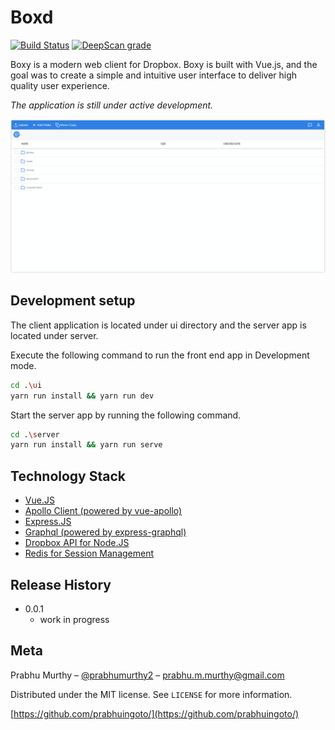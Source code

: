 # Boxd

<!-- [![NPM Version][npm-image]][npm-url]-->
<!-- [![Downloads Stats][npm-downloads]][npm-url] -->
[![Build Status](https://dev.azure.com/prabhummurthy/boxd/_apis/build/status/prabhuignoto.boxd?branchName=master)](https://dev.azure.com/prabhummurthy/boxd/_build/latest?definitionId=2&branchName=master)
[![DeepScan grade](https://deepscan.io/api/teams/10074/projects/12749/branches/201583/badge/grade.svg)](https://deepscan.io/dashboard#view=project&tid=10074&pid=12749&bid=201583)

Boxy is a modern web client for Dropbox. Boxy is built with Vue.js, and the goal was to create a simple and intuitive user interface to deliver high quality user experience.

_The application is still under active development._

<!-- ![app-login](github-app-screenshot.png) -->
![app-home](app-home.png)

## Development setup

The client application is located under ui directory and the server app is located under server.

Execute the following command to run the front end app in Development mode.

```sh
cd .\ui
yarn run install && yarn run dev
```

Start the server app by running the following command.

```sh
cd .\server
yarn run install && yarn run serve
```

## Technology Stack

- [Vue.JS](vue)
- [Apollo Client (powered by vue-apollo)](apollo)
- [Express.JS](express)
- [Graphql (powered by express-graphql)](graphql)
- [Dropbox API for Node.JS](dropbox)
- [Redis for Session Management](redis)

## Release History

- 0.0.1
  - work in progress

## Meta

Prabhu Murthy – [@prabhumurthy2](https://twitter.com/prabhumurthy2) – prabhu.m.murthy@gmail.com

Distributed under the MIT license. See `LICENSE` for more information.

[https://github.com/prabhuingoto/](https://github.com/prabhuingoto/)

<!-- Markdown link & img dfn's -->

[npm-image]: https://img.shields.io/npm/v/datadog-metrics.svg?style=flat-square
[npm-url]: https://npmjs.org/package/datadog-metrics
[npm-downloads]: https://img.shields.io/npm/dm/datadog-metrics.svg?style=flat-square
[travis-image]: https://api.travis-ci.org/prabhuignoto/boxy.svg?branch=master
[travis-url]: https://travis-ci.org/dbader/node-datadog-metrics
[wiki]: https://github.com/yourname/yourproject/wiki
[vue]: https://vuejs.org
[graphql]: https://graphql.org
[apollo]: https://www.apollographql.com/
[redis]: https://redis.io/
[dropbox]: https://www.dropbox.com/developers/documentation/javascript
[express]: https://expressjs.com/
[logo]: ./boxy-logo.png
